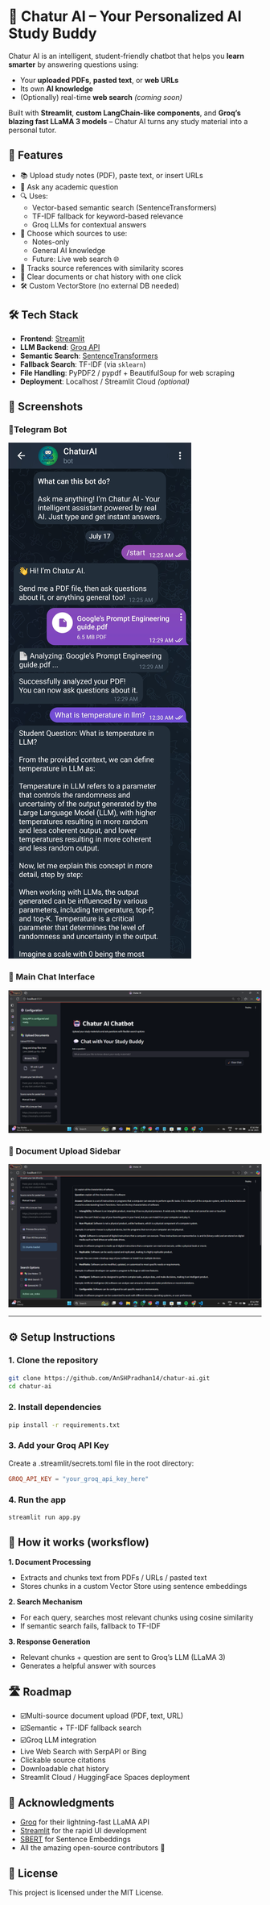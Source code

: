 # 🤖 Chatur AI – Your Personalized AI Study Buddy

Chatur AI is an intelligent, student-friendly chatbot that helps you **learn smarter** by answering questions using:
- Your **uploaded PDFs**, **pasted text**, or **web URLs**
- Its own **AI knowledge**
- (Optionally) real-time **web search** *(coming soon)*

Built with **Streamlit**, **custom LangChain-like components**, and **Groq’s blazing fast LLaMA 3 models** – Chatur AI turns any study material into a personal tutor.


## 🚀 Features

- 📚 Upload study notes (PDF), paste text, or insert URLs
- 💬 Ask any academic question
- 🔍 Uses:
  - Vector-based semantic search (SentenceTransformers)
  - TF-IDF fallback for keyword-based relevance
  - Groq LLMs for contextual answers
- 🧠 Choose which sources to use:
  - Notes-only
  - General AI knowledge
  - Future: Live web search 🌐
- 📎 Tracks source references with similarity scores
- 🧼 Clear documents or chat history with one click
- 🛠 Custom VectorStore (no external DB needed)



## 🛠 Tech Stack

- **Frontend**: [Streamlit](https://streamlit.io/)
- **LLM Backend**: [Groq API](https://groq.com/)
- **Semantic Search**: [SentenceTransformers](https://www.sbert.net/)
- **Fallback Search**: TF-IDF (via `sklearn`)
- **File Handling**: PyPDF2 / pypdf + BeautifulSoup for web scraping
- **Deployment**: Localhost / Streamlit Cloud *(optional)*



## 📸 Screenshots
### 🔹Telegram Bot
![Chat Interface](IMG_20250717_003708.jpg)

### 🔹 Main Chat Interface
![Chat Interface](Screenshos\chat_interface.png)

### 🔹 Document Upload Sidebar
![Sidebar](Screenshos\upload_sidebar.png)


---

## ⚙️ Setup Instructions

### 1. Clone the repository
```bash
git clone https://github.com/AnSHPradhan14/chatur-ai.git
cd chatur-ai
```

### 2. Install dependencies
```bash
pip install -r requirements.txt
```

### 3. Add your Groq API Key
Create a .streamlit/secrets.toml file in the root directory:
```toml
GROQ_API_KEY = "your_groq_api_key_here"
```

### 4. Run the app
```bash
streamlit run app.py
```

## 🧠 How it works (worksflow)
**1. Document Processing**
- Extracts and chunks text from PDFs / URLs / pasted text
- Stores chunks in a custom Vector Store using sentence embeddings

**2. Search Mechanism**
- For each query, searches most relevant chunks using cosine similarity
- If semantic search fails, fallback to TF-IDF

**3. Response Generation**

- Relevant chunks + question are sent to Groq’s LLM (LLaMA 3)
- Generates a helpful answer with sources

## 🛣️ Roadmap
- ☑️Multi-source document upload (PDF, text, URL)
- ☑️Semantic + TF-IDF fallback search
- ☑️Groq LLM integration
- Live Web Search with SerpAPI or Bing
- Clickable source citations
- Downloadable chat history
- Streamlit Cloud / HuggingFace Spaces deployment


## 🙏 Acknowledgments
- [Groq](https://groq.com/) for their lightning-fast LLaMA API
- [Streamlit](https://streamlit.io/) for the rapid UI development
- [SBERT](https://www.sbert.net/) for Sentence Embeddings
- All the amazing open-source contributors 🙌


## 📄 License
This project is licensed under the MIT License.
